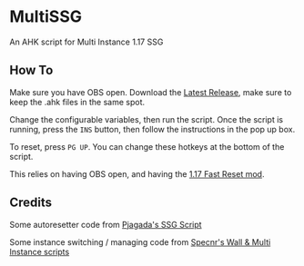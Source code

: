 # MultiSSG
An AHK script for Multi Instance 1.17 SSG

## How To
Make sure you have OBS open.
Download the [Latest Release](https://github.com/actwashere/MultiSSG/releases/latest), make sure to keep the .ahk files in the same spot.

Change the configurable variables, then run the script.
Once the script is running, press the `INS` button, then follow the instructions in the pop up box.

To reset, press `PG UP`. You can change these hotkeys at the bottom of the script.

This relies on having OBS open, and having the [1.17 Fast Reset mod](https://github.com/jan-leila/FastReset/releases/tag/1.17.1-1.0.0).

## Credits
Some autoresetter code from [Pjagada's SSG Script](https://github.com/pjagada/minecraftahk)

Some instance switching / managing code from [Specnr's Wall & Multi Instance scripts](https://github.com/Specnr)
